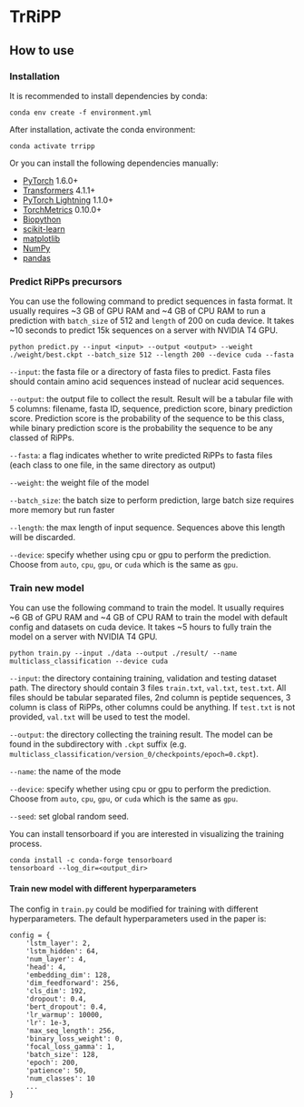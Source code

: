 # TrRiPP

## How to use

### Installation

It is recommended to install dependencies by conda:

    conda env create -f environment.yml

After installation, activate the conda environment:

    conda activate trripp

Or you can install the following dependencies manually:

* [PyTorch](https://pytorch.org/get-started/locally/) 1.6.0+
* [Transformers](https://huggingface.co/docs/transformers/installation) 4.1.1+
* [PyTorch Lightning](https://pytorchlightning.ai/) 1.1.0+
* [TorchMetrics](https://torchmetrics.readthedocs.io/en/latest/pages/quickstart.html) 0.10.0+
* [Biopython](https://biopython.org/wiki/Download)
* [scikit-learn](https://scikit-learn.org/stable/install.html)
* [matplotlib](https://matplotlib.org/stable/)
* [NumPy](https://numpy.org/install/)
* [pandas](https://pandas.pydata.org/getting_started.html)


### Predict RiPPs precursors

You can use the following command to predict sequences in fasta format. It usually requires ~3 GB of GPU RAM and ~4 GB
of CPU RAM to run a prediction with `batch_size` of 512 and `length` of 200 on cuda device. It takes ~10 seconds to
predict 15k sequences on a server with NVIDIA T4 GPU.

    python predict.py --input <input> --output <output> --weight ./weight/best.ckpt --batch_size 512 --length 200 --device cuda --fasta

`--input`: the fasta file or a directory of fasta files to predict. Fasta files should contain amino acid sequences
instead of nuclear acid sequences.

`--output`: the output file to collect the result. Result will be a tabular file with 5 columns: filename, fasta ID,
sequence, prediction score, binary prediction score. Prediction score is the probability of the sequence to be this
class, while binary prediction score is the probability the sequence to be any classed of RiPPs.

`--fasta`: a flag indicates whether to write predicted RiPPs to fasta files (each class to one file, in the same
directory as output)

`--weight`: the weight file of the model

`--batch_size`: the batch size to perform prediction, large batch size requires more memory but run faster

`--length`: the max length of input sequence. Sequences above this length will be discarded.

`--device`: specify whether using cpu or gpu to perform the prediction. Choose from `auto`, `cpu`, `gpu`, or `cuda`
which is the same as `gpu`.

### Train new model

You can use the following command to train the model. It usually requires ~6 GB of GPU RAM and ~4 GB of CPU RAM to
train the model with default config and datasets on cuda device. It takes ~5 hours to fully train the model on a server
with NVIDIA T4 GPU.

    python train.py --input ./data --output ./result/ --name multiclass_classification --device cuda

`--input`: the directory containing training, validation and testing dataset path. The directory should contain 3
files `train.txt`, `val.txt`, `test.txt`. All files should be tabular separated files, 2nd column is peptide sequences,
3 column is class of RiPPs, other columns could be anything. If `test.txt` is not provided, `val.txt` will be used to
test the model.

`--output`: the directory collecting the training result. The model can be found in the subdirectory with `.ckpt`
suffix (e.g. `multiclass_classification/version_0/checkpoints/epoch=0.ckpt`).

`--name`: the name of the mode

`--device`: specify whether using cpu or gpu to perform the prediction. Choose from `auto`, `cpu`, `gpu`, or `cuda`
which is the same as `gpu`.

`--seed`: set global random seed.

You can install tensorboard if you are interested in visualizing the training process.

    conda install -c conda-forge tensorboard
    tensorboard --log_dir=<output_dir>

#### Train new model with different hyperparameters

The config in `train.py` could be modified for training with different hyperparameters. The default hyperparameters used
in the paper is:

```
config = {
    'lstm_layer': 2,
    'lstm_hidden': 64,
    'num_layer': 4,
    'head': 4,
    'embedding_dim': 128,
    'dim_feedforward': 256,
    'cls_dim': 192,
    'dropout': 0.4,
    'bert_dropout': 0.4,
    'lr_warmup': 10000,
    'lr': 1e-3,
    'max_seq_length': 256,
    'binary_loss_weight': 0,
    'focal_loss_gamma': 1,
    'batch_size': 128,
    'epoch': 200,
    'patience': 50,
    'num_classes': 10
    ...
}
```
